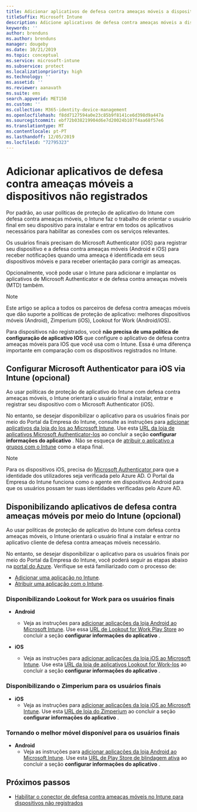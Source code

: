 ```yaml
---
title: Adicionar aplicativos de defesa contra ameaças móveis a dispositivos não registrados
titleSuffix: Microsoft Intune
description: Adicione aplicativos de defesa contra ameaças móveis a dispositivos não registrados por usuários do dispositivo.
keywords: ''
author: brenduns
ms.author: brenduns
manager: dougeby
ms.date: 10/21/2019
ms.topic: conceptual
ms.service: microsoft-intune
ms.subservice: protect
ms.localizationpriority: high
ms.technology: ''
ms.assetid: ''
ms.reviewer: aanavath
ms.suite: ems
search.appverid: MET150
ms.custom: ''
ms.collection: M365-identity-device-management
ms.openlocfilehash: f8dd7127594a0e23c85b9f8141ce6d398d9a447a
ms.sourcegitcommit: ebf72b038219904d6e7d20024b107f4aa68f57e6
ms.translationtype: MT
ms.contentlocale: pt-PT
ms.lasthandoff: 12/05/2019
ms.locfileid: "72795323"
---
```

# <a name="add-mobile-threat-defense-apps-to-unenrolled-devices"></a>Adicionar aplicativos de defesa contra ameaças móveis a dispositivos não registrados

Por padrão, ao usar políticas de proteção de aplicativo do Intune com defesa contra ameaças móveis, o Intune faz o trabalho de orientar o usuário final em seu dispositivo para instalar e entrar em todos os aplicativos necessários para habilitar as conexões com os serviços relevantes.

Os usuários finais precisam do Microsoft Authenticator (iOS) para registrar seu dispositivo e a defesa contra ameaças móveis (Android e iOS) para receber notificações quando uma ameaça é identificada em seus dispositivos móveis e para receber orientação para corrigir as ameaças.

Opcionalmente, você pode usar o Intune para adicionar e implantar os aplicativos de Microsoft Authenticator e de defesa contra ameaças móveis (MTD) também.

> [!NOTE] 
> Este artigo se aplica a todos os parceiros de defesa contra ameaças móveis que dão suporte a políticas de proteção de aplicativo: melhores dispositivos móveis (Android), Zimperium (iOS), Lookout for Work (Android/iOS).
> 
> Para dispositivos não registrados, você **não precisa de uma política de configuração de aplicativo IOS** que configure o aplicativo de defesa contra ameaças móveis para IOS que você usa com o Intune. Essa é uma diferença importante em comparação com os dispositivos registrados no Intune. 

## <a name="configure-microsoft-authenticator-for-ios-via-intune-optional"></a>Configurar Microsoft Authenticator para iOS via Intune (opcional)
Ao usar políticas de proteção de aplicativo do Intune com defesa contra ameaças móveis, o Intune orientará o usuário final a instalar, entrar e registrar seu dispositivo com o Microsoft Authenticator (iOS).

No entanto, se desejar disponibilizar o aplicativo para os usuários finais por meio do Portal da Empresa do Intune, consulte as instruções para [adicionar aplicativos da loja do Ios ao Microsoft Intune](../apps/store-apps-ios.md). Use esta [URL da loja de aplicativos Microsoft Authenticator-Ios](https://itunes.apple.com/us/app/microsoft-authenticator/id983156458?mt=8) ao concluir a seção **configurar informações do aplicativo** . Não se esqueça de [atribuir o aplicativo a grupos com o Intune](../apps/apps-deploy.md) como a etapa final.

> [!NOTE] 
> Para os dispositivos iOS, precisa do [Microsoft Authenticator ](https://docs.microsoft.com/azure/multi-factor-authentication/end-user/microsoft-authenticator-app-how-to) para que a identidade dos utilizadores seja verificada pelo Azure AD. O Portal da Empresa do Intune funciona como o agente em dispositivos Android para que os usuários possam ter suas identidades verificadas pelo Azure AD.

## <a name="making-mobile-threat-defense-apps-available-via-intune-optional"></a>Disponibilizando aplicativos de defesa contra ameaças móveis por meio do Intune (opcional)
Ao usar políticas de proteção de aplicativo do Intune com defesa contra ameaças móveis, o Intune orientará o usuário final a instalar e entrar no aplicativo cliente de defesa contra ameaças móveis necessário. 

No entanto, se desejar disponibilizar o aplicativo para os usuários finais por meio do Portal da Empresa do Intune, você poderá seguir as etapas abaixo na [portal do Azure](https://portal.azure.com/). Verifique se está familiarizado com o processo de:

- [Adicionar uma aplicação no Intune](../apps/apps-add.md).
- [Atribuir uma aplicação com o Intune](../apps/apps-deploy.md).

### <a name="making-lookout-for-work-available-to-end-users"></a>Disponibilizando Lookout for Work para os usuários finais
- **Android**  
  - Veja as instruções para [adicionar aplicações da loja Android ao Microsoft Intune](../apps/store-apps-android.md). Use essa [URL de Lookout for Work Play Store](https://play.google.com/store/apps/details?id=com.lookout.enterprise) ao concluir a seção **configurar informações do aplicativo** .

- **iOS**
  - Veja as instruções para [adicionar aplicações da loja iOS ao Microsoft Intune](../apps/store-apps-ios.md). Use esta [URL da loja de aplicativos Lookout for Work-Ios](https://itunes.apple.com/us/app/lookout-for-work/id997193468?mt=8) ao concluir a seção **configurar informações do aplicativo** .

<!-- ### Making Symantec Endpoint Protection Mobile available to end users
- **Android**
  - See the instructions for [adding Android store apps to Microsoft Intune](../apps/store-apps-android.md). When completing the **Configure app information** section, use this [SEP Mobile app store URL](https://play.google.com/store/apps/details?id=com.skycure.skycure). For **Minimum operating system**, select **Android 4.0 (Ice Cream Sandwich)**.

- **iOS**
  - See the instructions for [adding iOS store apps to Microsoft Intune](../apps/store-apps-ios.md). Use this [SEP Mobile - App Store URL](https://itunes.apple.com/us/app/skycure/id695620821?mt=8) when completing the **Configure app information** section.

### Making Check Point SandBlast Mobile available to end users
- **Android**  
  - See the instructions for [adding Android store apps to Microsoft Intune](../apps/store-apps-android.md). Use this [Check Point SandBlast Mobile - Play Store URL](https://play.google.com/store/apps/details?id=com.lacoon.security.fox) when completing the **Configure app information** section. 

- **iOS**
  - See the instructions for [adding iOS store apps to Microsoft Intune](../apps/store-apps-ios.md). Use this [Check Point SandBlast Mobile - App Store URL](https://apps.apple.com/us/app/sandblast-mobile-protect/id1006390797) when completing the **Configure app information** section. -->

### <a name="making-zimperium-available-to-end-users"></a>Disponibilizando o Zimperium para os usuários finais
<!-- - **Android**
  - See the instructions for [adding Android store apps to Microsoft Intune](../apps/store-apps-android.md). Use this [Zimperium - Play Store URL](https://play.google.com/store/apps/details?id=com.zimperium.zips&hl=en) when completing the **Configure app information** section. -->
- **iOS**
  - Veja as instruções para [adicionar aplicações da loja iOS ao Microsoft Intune](../apps/store-apps-ios.md). Use esta [URL de loja do Zimperium](https://itunes.apple.com/us/app/zimperium-zips/id1030924459?mt=8) ao concluir a seção **configurar informações do aplicativo** .
 
<!-- ### Making Pradeo available to end users
- **Android**
  - See the instructions for [adding Android store apps to Microsoft Intune](../apps/store-apps-android.md). Use this [Pradeo - Play Store URL](https://play.google.com/store/apps/details?id=net.pradeo.service&hl=en_US) when completing the **Configure app information** section.

- **iOS**
  - See the instructions for [adding iOS store apps to Microsoft Intune](../apps/store-apps-ios.md). Use this [Pradeo - App Store URL](https://itunes.apple.com/us/app/pradeo-agent/id547979360?mt=8) when completing the **Configure app information** section. -->

### <a name="making-better-mobile-available-to-end-users"></a>Tornando o melhor móvel disponível para os usuários finais 
- **Android**
  - Veja as instruções para [adicionar aplicações da loja Android ao Microsoft Intune](../apps/store-apps-android.md). Use esta [URL de Play Store de blindagem ativa](https://play.google.com/store/apps/details?id=com.better.active.shield.enterprise) ao concluir a seção **configurar informações do aplicativo** .
<!-- - **iOS**
  - See the instructions for [adding iOS store apps to Microsoft Intune](../apps/store-apps-ios.md). Use this [ActiveShield - App Store URL](https://itunes.apple.com/us/app/activeshield/id980234260?mt=8&uo=4) when completing the **Configure app information** section. -->

<!-- ### Making Sophos available to end users
- **Android**
  - See the instructions for [adding Android store apps to Microsoft Intune](../apps/store-apps-android.md). Use this [Sophos - Play Store URL](https://play.google.com/store/apps/details?id=com.sophos.smsec) when completing the **Configure app information** section.

- **iOS**
  - See the instructions for [adding iOS store apps to Microsoft Intune](../apps/store-apps-ios.md). Use this [ActiveShield - App Store URL](https://itunes.apple.com/us/app/sophos-mobile-security/id1086924662?mt=8) when completing the **Configure app information** section.

### Making Wandera available to end users
- **Android**
  - See the instructions for [adding Android store apps to Microsoft Intune](../apps/store-apps-android.md). Use this [Wandera Mobile - Play Store URL](https://play.google.com/store/apps/details?id=com.wandera.android) when completing the **Configure app information** section. For **Minimum operating system**, select **Android 5.0**.

- **iOS**
  - See the instructions for [adding iOS store apps to Microsoft Intune](../apps/store-apps-ios.md). Use this [Wandera Mobile - - App Store URL](https://itunes.apple.com/app/wandera/id605469330) when completing the **Configure app information** section. -->

## <a name="next-steps"></a>Próximos passos  

- [Habilitar o conector de defesa contra ameaças móveis no Intune para dispositivos não registrados](~/protect/mtd-enable-unenrolled-devices.md)

